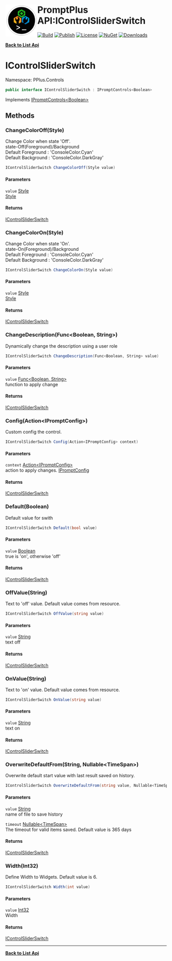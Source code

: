 # <img align="left" width="100" height="100" src="../images/icon.png">PromptPlus API:IControlSliderSwitch 

[![Build](https://github.com/FRACerqueira/PromptPlus/workflows/Build/badge.svg)](https://github.com/FRACerqueira/PromptPlus/actions/workflows/build.yml)
[![Publish](https://github.com/FRACerqueira/PromptPlus/actions/workflows/publish.yml/badge.svg)](https://github.com/FRACerqueira/PromptPlus/actions/workflows/publish.yml)
[![License](https://img.shields.io/github/license/FRACerqueira/PromptPlus)](https://github.com/FRACerqueira/PromptPlus/blob/master/LICENSE)
[![NuGet](https://img.shields.io/nuget/v/PromptPlus)](https://www.nuget.org/packages/PromptPlus/)
[![Downloads](https://img.shields.io/nuget/dt/PromptPlus)](https://www.nuget.org/packages/PromptPlus/)

[**Back to List Api**](./apis.md)

# IControlSliderSwitch

Namespace: PPlus.Controls

```csharp
public interface IControlSliderSwitch : IPromptControls<Boolean>
```

Implements [IPromptControls&lt;Boolean&gt;](./pplus.controls.ipromptcontrols-1.md)

## Methods

### <a id="methods-changecoloroff"/>**ChangeColorOff(Style)**

Change Color when state 'Off'. 
 <br>state-Off(Foreground)/Background<br>Default Foreground : 'ConsoleColor.Cyan'<br>Default Background : 'ConsoleColor.DarkGray'

```csharp
IControlSliderSwitch ChangeColorOff(Style value)
```

#### Parameters

`value` [Style](./pplus.style.md)<br>
[Style](./pplus.style.md)

#### Returns

[IControlSliderSwitch](./pplus.controls.icontrolsliderswitch.md)

### <a id="methods-changecoloron"/>**ChangeColorOn(Style)**

Change Color when state 'On'. 
 <br>state-On(Foreground)/Background<br>Default Foreground : 'ConsoleColor.Cyan'<br>Default Background : 'ConsoleColor.DarkGray'

```csharp
IControlSliderSwitch ChangeColorOn(Style value)
```

#### Parameters

`value` [Style](./pplus.style.md)<br>
[Style](./pplus.style.md)

#### Returns

[IControlSliderSwitch](./pplus.controls.icontrolsliderswitch.md)

### <a id="methods-changedescription"/>**ChangeDescription(Func&lt;Boolean, String&gt;)**

Dynamically change the description using a user role

```csharp
IControlSliderSwitch ChangeDescription(Func<Boolean, String> value)
```

#### Parameters

`value` [Func&lt;Boolean, String&gt;](https://docs.microsoft.com/en-us/dotnet/api/system.func-2)<br>
function to apply change

#### Returns

[IControlSliderSwitch](./pplus.controls.icontrolsliderswitch.md)

### <a id="methods-config"/>**Config(Action&lt;IPromptConfig&gt;)**

Custom config the control.

```csharp
IControlSliderSwitch Config(Action<IPromptConfig> context)
```

#### Parameters

`context` [Action&lt;IPromptConfig&gt;](https://docs.microsoft.com/en-us/dotnet/api/system.action-1)<br>
action to apply changes. [IPromptConfig](./pplus.controls.ipromptconfig.md)

#### Returns

[IControlSliderSwitch](./pplus.controls.icontrolsliderswitch.md)

### <a id="methods-default"/>**Default(Boolean)**

Default value for swith

```csharp
IControlSliderSwitch Default(bool value)
```

#### Parameters

`value` [Boolean](https://docs.microsoft.com/en-us/dotnet/api/system.boolean)<br>
true is 'on', otherwise 'off'

#### Returns

[IControlSliderSwitch](./pplus.controls.icontrolsliderswitch.md)

### <a id="methods-offvalue"/>**OffValue(String)**

Text to 'off' value. Default value comes from resource.

```csharp
IControlSliderSwitch OffValue(string value)
```

#### Parameters

`value` [String](https://docs.microsoft.com/en-us/dotnet/api/system.string)<br>
text off

#### Returns

[IControlSliderSwitch](./pplus.controls.icontrolsliderswitch.md)

### <a id="methods-onvalue"/>**OnValue(String)**

Text to 'on' value. Default value comes from resource.

```csharp
IControlSliderSwitch OnValue(string value)
```

#### Parameters

`value` [String](https://docs.microsoft.com/en-us/dotnet/api/system.string)<br>
text on

#### Returns

[IControlSliderSwitch](./pplus.controls.icontrolsliderswitch.md)

### <a id="methods-overwritedefaultfrom"/>**OverwriteDefaultFrom(String, Nullable&lt;TimeSpan&gt;)**

Overwrite default start value with last result saved on history.

```csharp
IControlSliderSwitch OverwriteDefaultFrom(string value, Nullable<TimeSpan> timeout)
```

#### Parameters

`value` [String](https://docs.microsoft.com/en-us/dotnet/api/system.string)<br>
name of file to save history

`timeout` [Nullable&lt;TimeSpan&gt;](https://docs.microsoft.com/en-us/dotnet/api/system.nullable-1)<br>
The timeout for valid items saved. Default value is 365 days

#### Returns

[IControlSliderSwitch](./pplus.controls.icontrolsliderswitch.md)

### <a id="methods-width"/>**Width(Int32)**

Define Width to Widgets. Default value is 6.

```csharp
IControlSliderSwitch Width(int value)
```

#### Parameters

`value` [Int32](https://docs.microsoft.com/en-us/dotnet/api/system.int32)<br>
Width

#### Returns

[IControlSliderSwitch](./pplus.controls.icontrolsliderswitch.md)


- - -
[**Back to List Api**](./apis.md)
